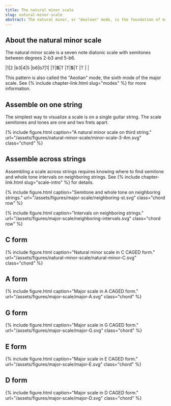 ```yaml
---
title: The natural minor scale
slug: natural-minor-scale
abstract: The natural minor, or "Aeolean" mode, is the foundation of minor key tonality. It can also be the gateway to internalizing modes and chord/scale relationships. 
---
```


## About the natural minor scale

The natural minor scale is a seven note diatonic scale 
with semitones between degrees 2-b3 and 5-b6.

<div class="table-wrapper" markdown="block">

|1|2    |b3|4|5    |b6|b7|1|
|T|**S**|T |T|**S**|T |T | |

</div>

This pattern is also called the "Aeolian" mode,
the sixth mode of the major scale.
See {% include chapter-link.html slug="modes" %} for more information.

## Assemble on one string

The simplest way to visualize a scale is on a single guitar string.
The scale semitones and tones are one and two frets apart.

{% include figure.html
    caption="A natural minor scale on third string."
    url="/assets/figures/natural-minor-scale/minor-scale-3-Am.svg"
    class="chord"
%}

## Assemble across strings

Assembling a scale across strings requires knowing where to find semitone and whole tone intervals on neighboring strings.
See {% include chapter-link.html slug="scale-intro" %} for details.

{% include figure.html
    caption="Semitone and whole tone on neighboring strings."
    url="/assets/figures/major-scale/neighboring-st.svg"
    class="chord row"
%}

{% include figure.html
    caption="Intervals on neighboring strings."
    url="/assets/figures/major-scale/neighboring-intervals.svg"
    class="chord row"
%}

## C form

{% include figure.html
    caption="Natural minor scale in C CAGED form."
    url="/assets/figures/natural-minor-scale/natural-minor-C.svg"
    class="chord"
%}

## A form

{% include figure.html
    caption="Major scale in A CAGED form."
    url="/assets/figures/major-scale/major-A.svg"
    class="chord"
%}

## G form

{% include figure.html
    caption="Major scale in G CAGED form."
    url="/assets/figures/major-scale/major-G.svg"
    class="chord"
%}

## E form

{% include figure.html
    caption="Major scale in E CAGED form."
    url="/assets/figures/major-scale/major-E.svg"
    class="chord"
%}

## D form

{% include figure.html
    caption="Major scale in D CAGED form."
    url="/assets/figures/major-scale/major-D.svg"
    class="chord"
%}
